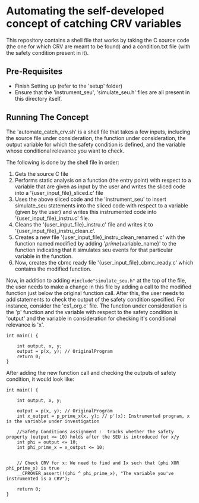 # Automating the self-developed concept of catching CRV variables
This repository contains a shell file that works by taking the C source code (the one for which CRV are meant to be found) and a condition.txt file (with the safety condition present in it).

## Pre-Requisites
- Finish Setting up (refer to the 'setup' folder)
- Ensure that the 'instrument_seu', 'simulate_seu.h' files are all present in this directory itself.

## Running The Concept
The 'automate_catch_crv.sh' is a shell file that takes a few inputs, including the source file under consideration, the function under consideration, the output variable for which the safety condition is defined, and the variable whose conditional relevance you want to check.

The following is done by the shell file in order:

1. Gets the source C file
2. Performs static analysis on a function (the entry point) with respect to a variable that are given as input by the user and writes the sliced code into a '{user_input_file}_sliced.c' file
3. Uses the above sliced code and the 'instrument_seu' to insert simulate_seu statements into the sliced code with respect to a variable (given by the user) and writes this instrumented code into '{user_input_file}_instru.c' file.
4. Cleans the '{user_input_file}_instru.c' file and writes it to '{user_input_file}_instru_clean.c'.
5. Creates a new file '{user_input_file}_instru_clean_renamed.c' with the function named modified by adding '_prime_{variable_name}' to the function indicating that it simulates seu events for that particular variable in the function.
6. Now, creates the cbmc ready file '{user_input_file}_cbmc_ready.c' which contains the modified function.

Now, in addition to adding ```#include"simulate_seu.h"``` at the top of the file, the user needs to make a change in this file by adding a call to the modified function just below the original function call. After this, the user needs to add statements to check the output of the safety condition specified.
For instance, consider the 'cs1_org.c' file. The function under consideration is the 'p' function and the variable with respect to the safety condition is 'output' and the variable in consideration for checking it's conditional relevance is 'x'.
```
int main() {

	int output, x, y;
	output = p(x, y); // OriginalProgram
	return 0; 
}
```

After adding the new function call and checking the outputs of safety condition, it would look like:
```
int main() {

	int output, x, y;
    
	output = p(x, y); // OriginalProgram
	int x_output = p_prime_x(x, y); // p'(x): Instrumented program, x is the variable under investigation

	//Safety Conditions assignment :  tracks whether the safety property (output <= 10) holds after the SEU is introduced for x/y
	int phi = output <= 10;
	int phi_prime_x = x_output <= 10;


	// Check CRV for x: We need to find and Ix such that (phi XOR phi_prime_x) is true
	__CPROVER_assert(!(phi ^ phi_prime_x), "The variable you've instrumented is a CRV");

	return 0; 
}
```
